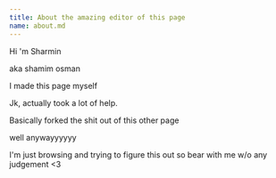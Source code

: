 ```yaml
---
title: About the amazing editor of this page
name: about.md
---
```

Hi
'm Sharmin

aka shamim osman


I made this page myself

Jk, actually took a lot of help.

Basically forked the shit out of this other page


well anywayyyyyy

I'm just browsing and trying to figure this out
   so bear with me w/o any judgement
               <3
